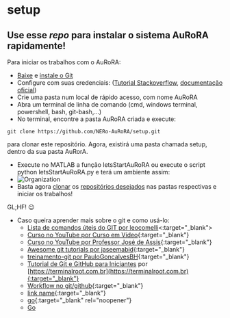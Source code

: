 # setup

## Use esse *repo* para instalar o sistema AuRoRA rapidamente!

Para iniciar os trabalhos com o AuRoRA:
- [Baixe](https://git-scm.com/downloads) e [instale o Git](https://git-scm.com/book/en/v2/Getting-Started-Installing-Git)
- Configure com suas credenciais: ([Tutorial Stackoverflow](https://stackoverflow.com/questions/35942754/how-to-save-username-and-password-in-git), [documentação oficial](https://git-scm.com/docs/git-credential-store)) 
- Crie uma pasta num local de rápido acesso, com nome AuRoRA
- Abra um terminal de linha de comando (cmd, windows terminal, powershell, bash, git-bash,...) 
- No terminal, encontre a pasta AuRoRA criada e execute:
``` 
git clone https://github.com/NERo-AuRoRA/setup.git
```
para clonar este repositório. Agora, existirá uma pasta chamada setup, dentro da sua pasta AuRorA.
- Execute no MATLAB a função letsStartAuRoRA ou execute o script python letsStartAuRoRA.py e terá um ambiente assim:
- ![Organization](https://user-images.githubusercontent.com/87823611/150039420-0d825b54-db4c-4b57-8432-eda266d45abf.png)
- Basta agora [clonar](https://docs.github.com/pt/github/creating-cloning-and-archiving-repositories/cloning-a-repository-from-github/cloning-a-repository) os [repositórios desejados](https://github.com/orgs/NERo-AuRoRA/teams) nas pastas respectivas e iniciar os trabalhos!

GL;HF! 😉

- Caso queira aprender mais sobre o git e como usá-lo:  
  - [Lista de comandos úteis do GIT por leocomelli](https://gist.github.com/leocomelli/2545add34e4fec21ec16)<:target="_blank">
  - [Curso no YouTube por Curso em Vídeo](https://www.youtube.com/watch?v=xEKo29OWILE&list=PLHz_AreHm4dm7ZULPAmadvNhH6vk9oNZA){:target="_blank"}
  - [Curso no YouTube por Professor José de Assis](https://www.youtube.com/watch?v=FF1f4bKYhoo&list=PLbEOwbQR9lqzK14I7OOeREEIE4k6rjgIj){:target="_blank"}
  - [Awesome git tutorials por jaseemabid](https://gist.github.com/jaseemabid/1321592/c92cffcc522e11b152969108669775c0e700a8e9){:target="_blank"}
  - [treinamento-git por PauloGoncalvesBH](https://github.com/PauloGoncalvesBH/treinamento-git){:target="_blank"}
  - [Tutorial de Git e GitHub para Iniciantes](https://terminalroot.com.br/git/) por [https://terminalroot.com.br](https://terminalroot.com.br){:target="_blank"}
  - [Workflow no git/github](https://www.zup.com.br/blog/git-workflow){:target="_blank"}
  - [link name](www.google.com){:target="_blank"}
  - [go](http://stackoverflow.com){:target="_blank" rel="noopener"}
  - <a href="http://stackoverflow.com" target="_blank">Go</a>

